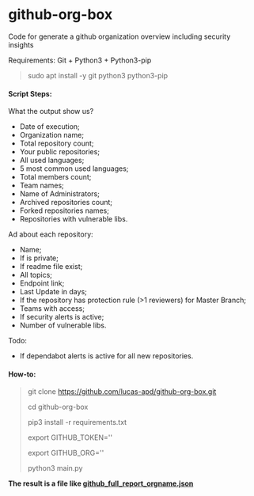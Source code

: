 # github-org-box
Code for generate a github organization overview including security insights

Requirements:  Git + Python3 + Python3-pip
>
> sudo apt install -y git python3 python3-pip
> 
#### Script Steps:

What the output show us?

- Date of execution;
- Organization name;
- Total repository count;
- Your public repositories;
- All used languages;
- 5 most common used languages;
- Total members count;
- Team names;
- Name of Administrators;
- Archived repositories count;
- Forked repositories names;
- Repositories with vulnerable libs.

Ad about each repository:

- Name;
- If is private;
- If readme file exist;
- All topics;
- Endpoint link;
- Last Update in days;
- If the repository has protection rule (>1 reviewers) for Master Branch;
- Teams with access;
- If security alerts is active;
- Number of vulnerable libs. 

Todo:
- If dependabot alerts is active for all new repositories.

#### How-to:
> git clone https://github.com/lucas-apd/github-org-box.git
> 
> cd github-org-box
> 
> pip3 install -r requirements.txt
> 
> export GITHUB_TOKEN='<YOUR-TOKEN-HERE>'
>  
> export GITHUB_ORG='<YOUR-ORG-NAME-HERE>'
>  
> python3 main.py
  

  
  
**The result is a file like [github_full_report_orgname.json](https://github.com/lucas-apd/github-org-box/blob/main/example.report.json)**
